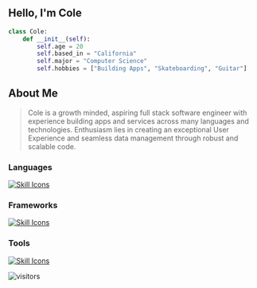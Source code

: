 ## Hello, I'm Cole

```python
class Cole:
    def __init__(self):
        self.age = 20
        self.based_in = "California"
        self.major = "Computer Science"
        self.hobbies = ["Building Apps", "Skateboarding", "Guitar"]
```

## About Me

> Cole is a growth minded, aspiring full stack software engineer with experience building apps and services across many languages and technologies. Enthusiasm lies in creating an exceptional User Experience and seamless data management through robust and scalable code.

### Languages

<a href="https://skillicons.dev">
  <img src="https://skillicons.dev/icons?i=python,js,ts,html,css,cpp,c" alt="Skill Icons" />
</a>

### Frameworks

<a href="https://skillicons.dev">
  <img src="https://skillicons.dev/icons?i=react,tailwind,bootstrap,nodejs" alt="Skill Icons" />
</a>

### Tools

<a href="https://skillicons.dev">
  <img src="https://skillicons.dev/icons?i=vscode,vim,git,github,figma" alt="Skill Icons" />
</a>

![visitors](https://visitor-badge.glitch.me/badge?page_id=cole-hartman.cole-hartman&left_color=blue&right_color=orange)

